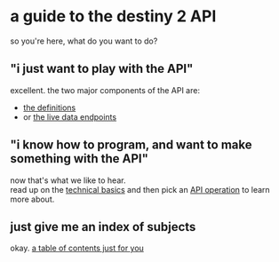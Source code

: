 # a guide to the destiny 2 API

so you're here, what do you want to do?

## "i just want to play with the API"

excellent. the two major components of the API are:
- [the definitions](manifest/exploring)
- or [the live data endpoints](endpoints/exploring)

## "i know how to program, and want to make something with the API"

now that's what we like to hear.  
read up on the [technical basics](technical-basics) and then pick an [API operation](by-goal) to learn more about.

## just give me an index of subjects

okay. [a table of contents just for you](index)
